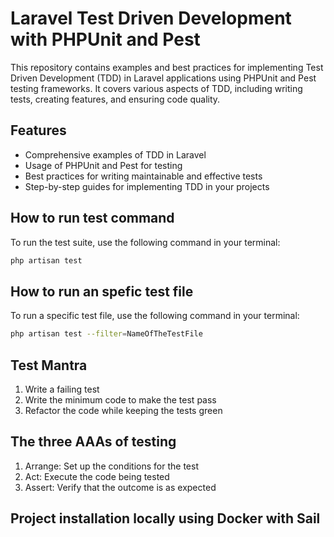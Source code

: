 # Laravel Test Driven Development with PHPUnit and Pest 

This repository contains examples and best practices for implementing Test Driven Development (TDD) in Laravel applications using PHPUnit and Pest testing frameworks. It covers various aspects of TDD, including writing tests, creating features, and ensuring code quality.

## Features
- Comprehensive examples of TDD in Laravel
- Usage of PHPUnit and Pest for testing
- Best practices for writing maintainable and effective tests
- Step-by-step guides for implementing TDD in your projects

## How to run test command
To run the test suite, use the following command in your terminal:

```bash
php artisan test
``` 

## How to run an spefic test file
To run a specific test file, use the following command in your terminal:
```bash
php artisan test --filter=NameOfTheTestFile
```

## Test Mantra 
1. Write a failing test
2. Write the minimum code to make the test pass
3. Refactor the code while keeping the tests green  

## The three AAAs of testing
1. Arrange: Set up the conditions for the test
2. Act: Execute the code being tested
3. Assert: Verify that the outcome is as expected 

## Project installation locally using Docker with Sail